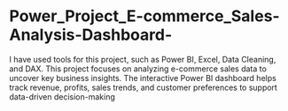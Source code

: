 # Power_Project_E-commerce_Sales-Analysis-Dashboard-
I have used tools for this project, such as Power BI, Excel, Data Cleaning, and DAX. This project focuses on analyzing e-commerce sales data to uncover key business insights. The interactive Power BI dashboard helps track revenue, profits, sales trends, and customer preferences to support data-driven decision-making
